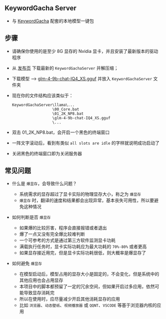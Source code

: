 ## KeywordGacha Server
- 与 [KeywordGacha](https://github.com/neavo/KeywordGacha) 配套的本地模型一键包

## 步骤
- 请确保你使用的是至少 8G 显存的 Nvidia 显卡，并且安装了最新版本的驱动程序
- 从 [发布页](https://github.com/neavo/KeywordGachaServer/releases) 下载最新的 `KeywordGachaServer` 并解压缩；
- 下载模型 --> [glm-4-9b-chat-IQ4_XS.gguf](https://huggingface.co/bartowski/glm-4-9b-chat-GGUF/blob/main/glm-4-9b-chat-IQ4_XS.gguf) 并放入 `KeywordGachaServer` 文件夹
- 现在你的文件结构应该类似于：
  
  ```
  KeywordGachaServer\llama\...
                    \00_Core.bat
                    \01_2K_NP8.bat
                    \glm-4-9b-chat-IQ4_XS.gguf
                    \...
  ```

- 双击 01_2K_NP8.bat，会开启一个黑色的终端窗口
- 一阵文字滚动后，看到有类似 `all slots are idle` 的字样就说明成功启动了
- 关闭黑色的终端窗口即为关闭服务器

## 常见问题
- 什么是 `爆显存`，会导致什么问题？
  - 系统需求的显存超过了显卡实际的物理显存大小，称之为 `爆显存`
  - `爆显存` 时，翻译的速度和结果都会出现异常，基本丧失可用性，所以要避免这种情况
    
- 如何判断是否 `爆显存`
  - 如果爆的比较厉害，程序会直接报错或者退出
  - 爆了一点又没有完全爆比较难判断
  - 一个可参考的方式是通过第三方软件监测显卡功耗
  - 满载执行任务时，显卡实际功耗应为最大功耗的 `70%-80%` 或者更高
  - 如果显存接近用完，但是显卡实际功耗很低，则大概率是爆显存了

- 如何避免 `爆显存`
  - 在模型启动后，模型占用的显存大小是固定的，不会变化，但是系统中的其他应用也会占用显存
  - 本项目中的脚本都预留了一定的冗余空间，但如果开启过多应用，依然可能导致显存消耗完
  - 所以在使用时，应尽量减少开启其他消耗显存的应用
  - 比如 `浏览器`、`动态壁纸`、`视频播放器` 或 `QQNT`、`VSCODE` 等基于浏览器内核的应用
